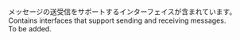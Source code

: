 <Namespace Name="Microsoft.Azure.ServiceBus.Core">
  <Docs>
    <summary><span data-ttu-id="53b7e-101">メッセージの送受信をサポートするインターフェイスが含まれています。</span><span class="sxs-lookup"><span data-stu-id="53b7e-101">Contains interfaces that support sending and receiving messages.</span></span></summary> 
    <remarks>To be added.</remarks>
  </Docs>
</Namespace>

